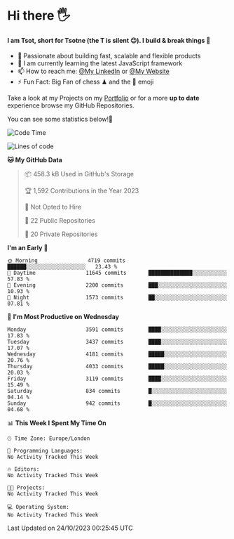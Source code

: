 # Hi there :raised_hand_with_fingers_splayed:
#### I am Tsot, short for Tsotne (the T is silent :wink:). I build & break things :space_invader:
- :telescope: Passionate about building fast, scalable and flexible products
- :seedling: I am currently learning the latest JavaScript framework 
- :mailbox: How to reach me: [@My LinkedIn](https://www.linkedin.com/in/tsotne-gvadzabia/) or [@My Website](https://tsotne.co.uk/contact)
- :zap: Fun Fact: Big Fan of chess ♟ and the 👾 emoji

Take a look at my Projects on my [Portfolio](https://tsotne.co.uk/) or for a more **up to date** experience browse my GitHub Repositories.

You can see some statistics below!:space_invader:
<!--START_SECTION:waka-->
![Code Time](http://img.shields.io/badge/Code%20Time-761%20hrs%202%20mins-blue)

![Lines of code](https://img.shields.io/badge/From%20Hello%20World%20I%27ve%20Written-8.2%20million%20lines%20of%20code-blue)

**🐱 My GitHub Data** 

> 📦 458.3 kB Used in GitHub's Storage 
 > 
> 🏆 1,592 Contributions in the Year 2023
 > 
> 🚫 Not Opted to Hire
 > 
> 📜 22 Public Repositories 
 > 
> 🔑 20 Private Repositories 
 > 
**I'm an Early 🐤** 

```text
🌞 Morning                4719 commits        ██████░░░░░░░░░░░░░░░░░░░   23.43 % 
🌆 Daytime                11645 commits       ██████████████░░░░░░░░░░░   57.83 % 
🌃 Evening                2200 commits        ███░░░░░░░░░░░░░░░░░░░░░░   10.93 % 
🌙 Night                  1573 commits        ██░░░░░░░░░░░░░░░░░░░░░░░   07.81 % 
```
📅 **I'm Most Productive on Wednesday** 

```text
Monday                   3591 commits        ████░░░░░░░░░░░░░░░░░░░░░   17.83 % 
Tuesday                  3437 commits        ████░░░░░░░░░░░░░░░░░░░░░   17.07 % 
Wednesday                4181 commits        █████░░░░░░░░░░░░░░░░░░░░   20.76 % 
Thursday                 4033 commits        █████░░░░░░░░░░░░░░░░░░░░   20.03 % 
Friday                   3119 commits        ████░░░░░░░░░░░░░░░░░░░░░   15.49 % 
Saturday                 834 commits         █░░░░░░░░░░░░░░░░░░░░░░░░   04.14 % 
Sunday                   942 commits         █░░░░░░░░░░░░░░░░░░░░░░░░   04.68 % 
```


📊 **This Week I Spent My Time On** 

```text
🕑︎ Time Zone: Europe/London

💬 Programming Languages: 
No Activity Tracked This Week

🔥 Editors: 
No Activity Tracked This Week

🐱‍💻 Projects: 
No Activity Tracked This Week

💻 Operating System: 
No Activity Tracked This Week
```


 Last Updated on 24/10/2023 00:25:45 UTC
<!--END_SECTION:waka-->

